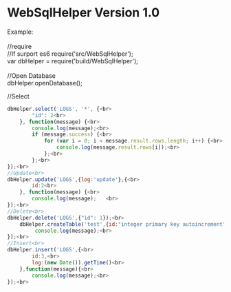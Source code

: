 WebSqlHelper Version 1.0
==== 
Example:<br>  
//require<br>
//If surport es6 require('src/WebSqlHelper');<br>
var dbHelper = require('build/WebSqlHelper');<br>  
//Open Database<br>
dbHelper.openDatabase();<br>
	 
//Select <br>
```javascript
dbHelper.select('LOGS', '*', {<br>
		"id": 2<br>
	}, function(message) {<br>
		console.log(message);<br>
		if (message.success) {<br>
			for (var i = 0; i < message.result.rows.length; i++) {<br>
				console.log(message.result.rows[i]);<br>
			};<br>
		};<br>
});<br>
//Update<br>
dbHelper.update('LOGS',{log:'update'},{<br>
		id:2<br>
	}, function(message) {<br>
		console.log(message);	<br>	 
});<br>
//Delete<br>
dbHelper.delete('LOGS',{"id": 1});<br>
	dbHelper.createTable('test',{id:"integer primary key autoincrement",name:"not null"},function(message){<br>
		 console.log(message);<br>
});<br>
//Insert<br>
dbHelper.insert('LOGS',{<br>
		id:3,<br>
		log:(new Date()).getTime()<br>
	},function(message){<br>
		console.log(message);<br>
});<br>